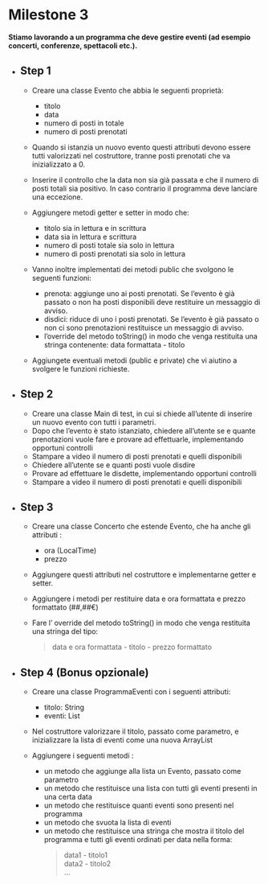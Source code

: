 # Milestone 3

**Stiamo lavorando a un programma che deve gestire eventi (ad esempio concerti, conferenze, spettacoli etc.).**

- ## Step 1
  - Creare una classe Evento che abbia le seguenti proprietà:
    - titolo
    - data
    - numero di posti in totale
    - numero di posti prenotati

  - Quando si istanzia un nuovo evento questi attributi devono essere tutti valorizzati nel costruttore, tranne posti prenotati che va inizializzato a 0.

  - Inserire il controllo che la data non sia già passata e che il numero di posti totali sia positivo. In caso contrario il programma deve lanciare una eccezione.

  - Aggiungere metodi getter e setter in modo che:
    - titolo sia in lettura e in scrittura
    - data sia in lettura e scrittura
    - numero di posti totale sia solo in lettura
    - numero di posti prenotati sia solo in lettura

  - Vanno inoltre implementati dei metodi public che svolgono le seguenti funzioni:
    - prenota: aggiunge uno ai posti prenotati. Se l’evento è già passato o non ha posti disponibili deve restituire un messaggio di avviso.
    - disdici: riduce di uno i posti prenotati. Se l’evento è già passato o non ci sono prenotazioni restituisce un messaggio di avviso.
    - l’override del metodo toString() in modo che venga restituita una stringa contenente: data formattata - titolo

  - Aggiungete eventuali metodi (public e private) che vi aiutino a svolgere le funzioni richieste.

- ## Step 2
  - Creare una classe Main di test, in cui si chiede all’utente di inserire un nuovo evento con tutti i parametri.
  - Dopo che l’evento è stato istanziato, chiedere all’utente se e quante prenotazioni vuole fare e provare ad effettuarle, implementando opportuni controlli
  - Stampare a video il numero di posti prenotati e quelli disponibili
  - Chiedere all’utente se e quanti posti vuole disdire
  - Provare ad effettuare le disdette, implementando opportuni controlli
  - Stampare a video il numero di posti prenotati e quelli disponibili

- ## Step 3
  - Creare una classe Concerto che estende Evento, che ha anche gli attributi :
    - ora (LocalTime)
    - prezzo

  - Aggiungere questi attributi nel costruttore e implementarne getter e setter.
  - Aggiungere i metodi per restituire data e ora formattata e prezzo formattato (##,##€) 
  - Fare l’ override del metodo toString() in modo che venga restituita una stringa del tipo:
    > data e ora formattata - titolo - prezzo formattato

- ## Step 4 (Bonus opzionale)
  - Creare una classe ProgrammaEventi con i seguenti attributi: 
    - titolo: String
    - eventi: List<Evento>

  - Nel costruttore valorizzare il titolo, passato come parametro, e inizializzare la lista di eventi come una nuova ArrayList
  - Aggiungere i seguenti metodi :
    - un metodo che aggiunge alla lista un Evento, passato come parametro
    - un metodo che restituisce una lista con tutti gli eventi presenti in una certa data
    - un metodo che restituisce quanti eventi sono presenti nel programma
    - un metodo che svuota la lista di eventi
    - un metodo che restituisce una stringa che mostra il titolo del programma e tutti gli eventi ordinati per data nella forma:
      > data1 - titolo1\
      data2 - titolo2\
      …
